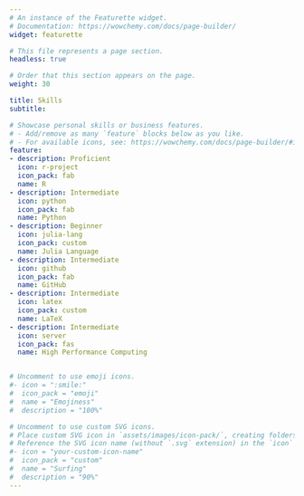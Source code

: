 ```yaml
---
# An instance of the Featurette widget.
# Documentation: https://wowchemy.com/docs/page-builder/
widget: featurette

# This file represents a page section.
headless: true

# Order that this section appears on the page.
weight: 30

title: Skills
subtitle:

# Showcase personal skills or business features.
# - Add/remove as many `feature` blocks below as you like.
# - For available icons, see: https://wowchemy.com/docs/page-builder/#icons
feature:
- description: Proficient
  icon: r-project
  icon_pack: fab
  name: R
- description: Intermediate
  icon: python
  icon_pack: fab
  name: Python
- description: Beginner
  icon: julia-lang
  icon_pack: custom
  name: Julia Language
- description: Intermediate
  icon: github
  icon_pack: fab
  name: GitHub
- description: Intermediate
  icon: latex
  icon_pack: custom
  name: LaTeX
- description: Intermediate
  icon: server  
  icon_pack: fas
  name: High Performance Computing


# Uncomment to use emoji icons.
#- icon = ":smile:"
#  icon_pack = "emoji"
#  name = "Emojiness"
#  description = "100%"  

# Uncomment to use custom SVG icons.
# Place custom SVG icon in `assets/images/icon-pack/`, creating folders if necessary.
# Reference the SVG icon name (without `.svg` extension) in the `icon` field.
#- icon = "your-custom-icon-name"
#  icon_pack = "custom"
#  name = "Surfing"
#  description = "90%"
---
```

